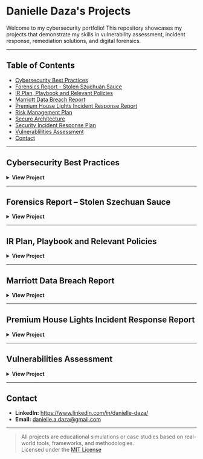 # Danielle Daza's Projects

Welcome to my cybersecurity portfolio! This repository showcases my projects that demonstrate my skills in vulnerability assessment, incident response, remediation solutions, and digital forensics.

---

## Table of Contents

- [Cybersecurity Best Practices](#cybersecurity-best-practices)
- [Forensics Report - Stolen Szuchuan Sauce](#forensics-report--stolen-szechuan-sauce)
- [IR Plan, Playbook and Relevant Policies](#ir-plan-playbook-and-relevant-policies)
- [Marriott Data Breach Report](#marriott-data-breach-report)
- [Premium House Lights Incident Response Report](#premium-house-lights-incident-response-report)
- [Risk Management Plan](#risk-management-plan)
- [Secure Architecture](#secure-architecture)
- [Security Incident Response Plan](#security-incident-response-plan)
- [Vulnerablilities Assessment](#vulnerabilities-assessment)
- [Contact](#contact)

---

## Cybersecurity Best Practices

<details>
  <summary><strong>View Project</strong></summary>

**Tools Used:** NIST  
**Description:**  
Wrote a guide covering strong password creation, MFA, VPNs, encryption, and secure email practices, with actionable steps to improve cybersecurity posture in organizations.  
[Read the Report](./Cybersecurity_Best_Practices.pdf)

</details>

---

## Forensics Report – Stolen Szechuan Sauce

<details>
  <summary><strong>View Project</strong></summary>

**Tools Used:** Volatility, FTK Imager, Registry Explorer, Wireshark, VirusTotal, MITRE ATT&CK  
**Description:**  
Investigated a breach caused by a brute-force RDP attack. Identified malware behavior using forensic tools and documented timeline and indicators of compromise.  
[Read the Report](./Forensics_Report.pdf)

</details>

---

## IR Plan, Playbook and Relevant Policies

<details>
  <summary><strong>View Project</strong></summary>

**Tools Used:** MITRE ATT&CK, NIST  
**Description:**  
Created an Incident Response Playbook for Box Manufacturing to handle phishing attacks using the NIST framework. Includes a policy framework relevant to the implementation of the phishing incident response plan.  
[Read the Report](./IR_Plan_and_Phishing_Playbook.pdf)

</details>

---

## Marriott Data Breach Report

<details>
  <summary><strong>View Project</strong></summary>

**Tools Used:** MITRE ATT&CK,  NIST 800-12  
**Description:**  
Investigated the 2018 Marriott breach affecting 383 million Canadians. Analyzed attacker techniques, security failures, and provided prevention recommendations.  
[Read the Report](./Marriot_Data_Breach.pdf)

</details>

---

## Premium House Lights Incident Response Report

<details>
  <summary><strong>View Project</strong></summary>

**Tools Used:** MITRE ATT&CK, NIST, Nmap, Wireshark, Unix/Linux Commands, MySQL  
**Description:**  
Drafted an email to my manager summarizing the incident and with suggested improvements in regards to data security and reduce breach risk by priority, setting groundwork for developing a robust secuirty policy framework following the security incident. Incident response report provides a comprehensive incident analysis with relevant security recommendations.  
[Read the Draft Email](./Manager_Email_Draft.pdf)  
[Read the Report](./Premium_House_Lights_Incident_Response.pdf)

---

## Risk Management Plan

<details>
  <summary><strong>View Project</strong></summary>

**Tools Used:** NIST 800-53, NIST RMF, MITRE ATT&CK  
**Description:**  
Conducted a structured analysis for DHAEI using NIST to assess and mitigate risks like unauthorized access and downtime. Recommended technical and organizational safeguards.  
[Read the Report](./Risk_Management_Plan.pdf)

</details>

---

## Secure Architecture

<details>
  <summary><strong>View Project</strong></summary>

**Tools Used:** NIST CSF v2, PCI DSS, PIPEDA 
**Description:**  
Recommended a secure architecture for a growing e-commerce company, addressing gaps between current and target security posture and prioritizing necessary actions to take to mitigate existing security risks.  
[Read the Report](./Secure_Architecture_Report.pdf)

</details>

---

## Security Incident Response Plan

<details>
  <summary><strong>View Project</strong></summary>

**Tools Used:** NIST 800-12, NIST CSF v2 
**Description:**  
Developed an in-depth incident response plan framework including the team roles and responsibilities, a sample playbook, and relevant triggers that warrant escalation and stakeholder notification.  
[Read the Report](./Security_Incident_Response_Plan.pdf)

</details>

---

</details>

---

## Vulnerabilities Assessment

<details>
  <summary><strong>View Project</strong></summary>

**Tools Used:** OpenVAS, Linux, Windows 11, NIST, MITRE, CWE, CVSS 
**Description:**  
Performed a vulnerability scan on two systems and found one high-severity issues related to weak FTP credentials. Delivered mitigation strategies priotized by severity and a timeline suggestion for efficient implementation of security controls.  
[Read the Report](./Vulnerabilities_Assessment.pdf))

</details>

---

## Contact

- **LinkedIn:** https://www.linkedin.com/in/danielle-daza/
- **Email:** danielle.a.daza@gmail.com

---

> All projects are educational simulations or case studies based on real-world tools, frameworks, and methodologies.  
> Licensed under the [MIT License](./LICENSE)
